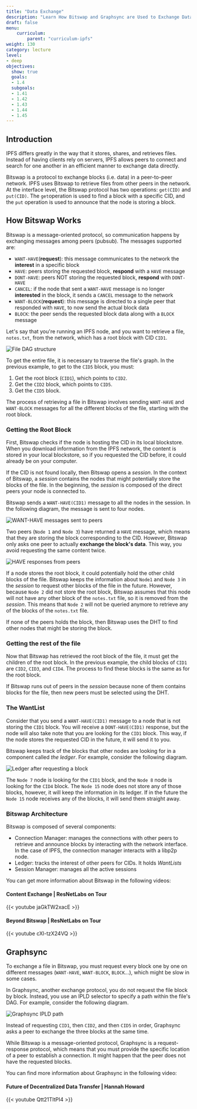 ```yaml
---
title: "Data Exchange"
description: "Learn How Bitswap and Graphsync are Used to Exchange Data"
draft: false
menu:
    curriculum:
        parent: "curriculum-ipfs"
weight: 130
category: lecture
level:
- deep
objectives:
  show: true
  goals:
  - 1.4
  subgoals:
  - 1.41
  - 1.42
  - 1.43
  - 1.44
  - 1.45
---
```


## Introduction

IPFS differs greatly in the way that it stores, shares, and retrieves files. Instead of having clients rely on servers, IPFS allows peers to connect and search for one another in an efficient manner to exchange data directly.

Bitswap is a protocol to exchange blocks (i.e. data) in a peer-to-peer network. IPFS uses Bitswap to retrieve files from other peers in the network. At the interface level, the Bitswap protocol has two operations: `get(CID)` and `put(CID)`. The `get`operation is used to find a block with a specific CID, and the `put` operation is used to announce that the node is storing a block.

## How Bitswap Works

Bitswap is a message-oriented protocol, so communication happens by exchanging messages among peers (pubsub). The messages supported are:
- `WANT-HAVE`(**request**): this message communicates to the network the **interest** in a specific block
- `HAVE`: peers storing the requested block, **respond** with a `HAVE` message
- `DONT-HAVE`: peers NOT storing the requested block, **respond** with `DONT-HAVE`
- `CANCEL`: if the node that sent a `WANT-HAVE` message is no longer **interested** in the block, it sends a `CANCEL` message to the network
- `WANT-BLOCK`(**request**): this message is directed to a single peer that responded with `HAVE`, to now send the actual block data
- `BLOCK`: the peer sends the requested block data along with a `BLOCK` message


Let's say that you're running an IPFS node, and you want to retrieve a file, `notes.txt`, from the network, which has a root block with CID `CID1`.

![File DAG structure](file-dag.png)

To get the entire file, it is necessary to traverse the file's graph. In the previous example, to get to the `CID5` block, you must:
1. Get the root block (`CID1`), which points to `CID2`.
2. Get the `CID2` block, which points to `CID5`.
3. Get the `CID5` block.

The process of retrieving a file in Bitswap involves sending `WANT-HAVE` and `WANT-BLOCK` messages for all the different blocks of the file, starting with the root block.

### Getting the Root Block

First, Bitswap checks if the node is hosting the CID in its local blockstore. When you download information from the IPFS network, the content is stored in your local blockstore, so if you requested the CID before, it could already be on your computer.

If the CID is not found locally, then Bitswap opens a _session_. In the context of Bitswap, a _session_ contains the nodes that might potentially store the blocks of the file. In the beginning, the _session_ is composed of the direct peers your node is connected to.

Bitswap sends a `WANT-HAVE(CID1)` message to all the nodes in the session. In the following diagram, the message is sent to four nodes.

![WANT-HAVE messages sent to peers](want-have-flow.png)

Two peers (`Node 1` and `Node 3`) have returned a `HAVE` message, which means that they are storing the block corresponding to the CID. However, Bitswap only asks one peer to actually **exchange the block's data**. This way, you avoid requesting the same content twice.

![HAVE responses from peers](want-block-flow.png)

If a node stores the root block, it could potentially hold the other child blocks of the file. Bitswap keeps the information about `Node1` and `Node 3` in the _session_ to request other blocks of the file in the future.
However, because `Node 2` did not store the root block, Bitswap assumes that this node will not have any other block of the `notes.txt` file, so it is removed from the _session_.
This means that `Node 2` will not be queried anymore to retrieve any of the blocks of the `notes.txt` file.

If none of the peers holds the block, then Bitswap uses the DHT to find other nodes that might be storing the block.

### Getting the rest of the file

Now that Bitswap has retrieved the root block of the file, it must get the children of the root block. In the previous example, the child blocks of `CID1` are `CID2`, `CID3`, and `CID4`. The process to find these blocks is the same as for the root block.

If Bitswap runs out of peers in the _session_ because none of them contains blocks for the file, then new peers must be selected using the DHT.

### The WantList

Consider that you send a `WANT-HAVE(CID1)` message to a node that is not storing the `CID1` block.
You will receive a `DONT-HAVE(CID1)` response, but the node will also take note that you are looking for the `CID1` block.
This way, if the node stores the requested CID in the future, it will send it to you.

Bitswap keeps track of the blocks that other nodes are looking for in a component called _the ledger_.
For example, consider the following diagram.

![Ledger after requesting a block](ledger.png)

The `Node 7` node is looking for the `CID1` block, and the `Node 8` node is looking for the `CID4` block. The `Node 15` node does not store any of those blocks, however, it will keep the information in its ledger.
If in the future the `Node 15` node receives any of the blocks, it will send them straight away.

### Bitswap Architecture
Bitswap is composed of several components:

- Connection Manager: manages the connections with other peers to retrieve and announce blocks by interacting with the network interface. In the case of IPFS, the connection manager interacts with a libp2p node.
- Ledger: tracks the interest of other peers for CIDs. It holds _WantLists_
- Session Manager: manages all the active sessions

You can get more information about Bitswap in the following videos:

#### Content Exchange | ResNetLabs on Tour

{{< youtube jaGkTW2xacE >}}

#### Beyond Bitswap | ResNetLabs on Tour

{{< youtube cXl-tzX24VQ >}}

## Graphsync

To exchange a file in Bitswap, you must request every block one by one on different messages (`WANT-HAVE`, `WANT-BLOCK`, `BLOCK`...), which might be slow in some cases.

In Graphsync, another exchange protocol, you do not request the file block by block. Instead, you use an IPLD selector to specify a path within the file's DAG. For example, consider the following diagram.

![Graphsync IPLD path](graphsync-selector.png)

Instead of requesting `CID1`, then `CID2`, and then `CID5` in order, Graphsync asks a peer to exchange the three blocks at the same time.

While Bitswap is a message-oriented protocol, Graphsync is a request-response protocol, which means that you must provide the specific location of a peer to establish a connection. It might happen that the peer does not have the requested blocks.

You can find more information about Graphsync in the following video:

#### Future of Decentralized Data Transfer | Hannah Howard

{{< youtube Qtt21TItPI4 >}}
